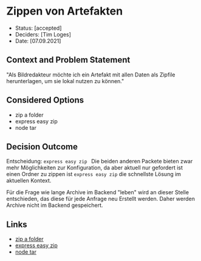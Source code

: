 # Zippen von Artefakten

* Status: [accepted]
* Deciders: [Tim Loges]
* Date: [07.09.2021] <!-- optional -->

## Context and Problem Statement

"Als Bildredakteur möchte ich ein Artefakt mit allen Daten als Zipfile herunterlagen, um sie lokal nutzen zu können."

## Considered Options

* zip a folder
* express easy zip
* node tar

## Decision Outcome

Entscheidung: `express easy zip `
Die beiden anderen Packete bieten zwar mehr Möglichkeiten zur Konfiguration, da aber aktuell nur gefordert ist einen Ordner zu zippen ist `express easy zip` die schnellste Lösung im aktuellen Kontext.

Für die Frage wie lange Archive im Backend "leben" wird an dieser Stelle entschieden, das diese für jede Anfrage neu Erstellt werden. Daher werden Archive nicht im Backend gespeichert.


## Links <!-- optional -->

* [zip a folder](https://github.com/maugenst/zip-a-folder)
* [express easy zip](https://www.npmjs.com/package/express-easy-zip)
* [node tar](https://github.com/npm/node-tar)
